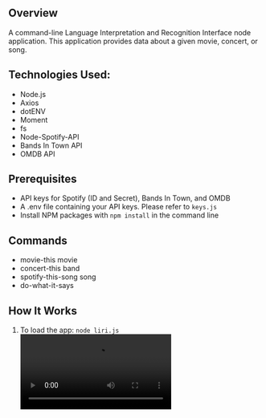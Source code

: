 ## Overview

A command-line Language Interpretation and Recognition Interface node application. This application provides data about a given movie, concert, or song. 

## Technologies Used: 

* Node.js
* Axios
* dotENV  
* Moment
* fs
* Node-Spotify-API
* Bands In Town API
* OMDB API

## Prerequisites

* API keys for Spotify (ID and Secret), Bands In Town, and OMDB
* A .env file containing your API keys. Please refer to ```keys.js``` 
* Install NPM packages with ```npm install``` in the command line

## Commands

* movie-this movie
* concert-this band
* spotify-this-song song
* do-what-it-says

## How It Works

1. To load the app: ```node liri.js```
    ![Liri Demo](assets/liri-bot1.mp4)
